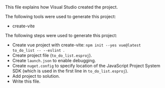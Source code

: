 This file explains how Visual Studio created the project.

The following tools were used to generate this project:
- create-vite

The following steps were used to generate this project:
- Create vue project with create-vite: `npm init --yes vue@latest to_do_list -- --eslint `.
- Create project file (`to_do_list.esproj`).
- Create `launch.json` to enable debugging.
- Create `nuget.config` to specify location of the JavaScript Project System SDK (which is used in the first line in `to_do_list.esproj`).
- Add project to solution.
- Write this file.
